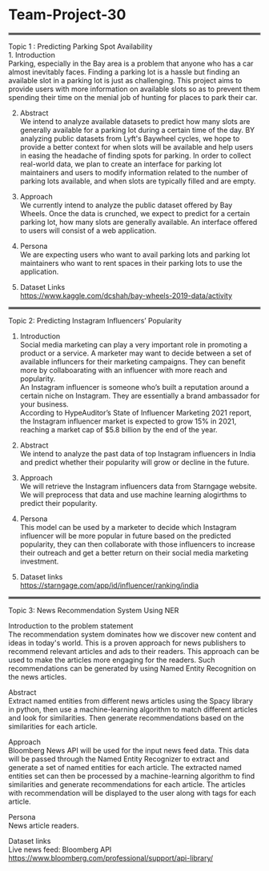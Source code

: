 # Team-Project-30
<hr style="border:2px solid gray"> </hr>
Topic 1 : Predicting Parking Spot Availability<br/>
1. Introduction <br/>
Parking, especially in the Bay area is a problem that anyone who has a car almost inevitably faces. Finding a parking lot is a hassle but finding an available slot in a parking lot is just as challenging. This project aims to provide users with more information on available slots so as to prevent them spending their time on the menial job of hunting for places to park their car. 

2. Abstract <br/>
We intend to analyze available datasets to predict how many slots are generally available for a parking lot during a certain time of the day. BY analyzing public datasets from Lyft's Baywheel cycles, we hope to provide a better context for when slots will be available and help users in easing the headache of finding spots for parking. In order to collect real-world data, we plan to create an interface for parking lot maintainers and users to modify information related to the number of parking lots available, and when slots are typically filled and are empty. 

2. Approach <br/>
We currently intend to analyze the public dataset offered by Bay Wheels. Once the data is crunched, we expect to predict for a certain parking lot, how many slots are generally available. An interface offered to users will consist of a web application. 


4. Persona <br/>
We are expecting users who want to avail parking lots and parking lot maintainers who want to rent spaces in their parking lots to use the application. 

5. Dataset Links <br/>
https://www.kaggle.com/dcshah/bay-wheels-2019-data/activity
<hr style="border:2px solid gray"> </hr>

Topic 2: Predicting Instagram Influencers’ Popularity

1. Introduction </br>
Social media marketing can play a very important role in promoting a product or a service. A marketer may want to decide between a set of available influncers for their marketing campaigns. They can benefit more by collaboarating with an influencer with more reach and popularity. <br/>
An Instagram influencer is someone who’s built a reputation around a certain niche on Instagram. They are essentially a brand ambassador for your business.<br/>
According to HypeAuditor’s State of Influencer Marketing 2021 report, the Instagram influencer market is expected to grow 15% in 2021, reaching a market cap of $5.8 billion by the end of the year.<br/>

2. Abstract <br/>
We intend to analyze the past data of top Instagram influencers in India and predict whether their popularity will grow or decline in the future.<br/>

3. Approach <br/>
We will retrieve the Instagram influencers data from Starngage website.<br/>
We will preprocess that data and use machine learning alogirthms to predict their popularity. <br/>

4. Persona <br/>
This model can be used by a marketer to decide which Instagram influencer will be more popular in future based on the predicted popularity, they can then collaborate with those influencers to increase their outreach and get a better return on their social media marketing investment. <br/>

5. Dataset links <br/>
https://starngage.com/app/id/influencer/ranking/india  <br/>


<hr style="border:2px solid gray"> </hr>

Topic 3: News Recommendation System Using NER<br/>

Introduction to the problem statement<br/>
The recommendation system dominates how we discover new content and ideas in today's world. This is a proven approach for news publishers to recommend relevant articles and ads to their readers. This approach can be used to make the articles more engaging for the readers. Such recommendations can be generated by using Named Entity Recognition on the news articles.

Abstract<br/>
Extract named entities from different news articles using the Spacy library in python, then use a machine-learning algorithm to match different articles and look for similarities. Then generate recommendations based on the similarities for each article. 

Approach<br/>
Bloomberg News API will be used for the input news feed data. This data will be passed through the Named Entity Recognizer to extract and generate a set of named entities for each article. The extracted named entities set can then be processed by a machine-learning algorithm to find similarities and generate recommendations for each article.
The articles with recommendation will be displayed to the user along with tags for each article.

Persona<br/>
News article readers.

Dataset links<br/>
Live news feed: Bloomberg API
https://www.bloomberg.com/professional/support/api-library/

